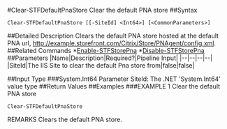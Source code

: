 #Clear-STFDefaultPnaStore
Clear the default PNA store
##Syntax
```Clear-STFDefaultPnaStore [[-SiteId] <Int64>] [<CommonParameters>]
```
##Detailed Description
Clears the default PNA store hosted at the default PNA url, http://example.storefront.com/Citrix/Store/PNAgent/config.xml.
##Related Commands
*[Enable-STFStorePna](Enable-STFStorePna)
*[Disable-STFStorePna](Disable-STFStorePna)
##Parameters
|Name|Description|Required?|Pipeline Input||--|--|--|--||SiteId|The IIS Site to clear the default Pna store from|false|false|##Input Type
###System.Int64
Parameter SiteId: The .NET 'System.Int64' value type
##Return Values
##Examples
###EXAMPLE 1 Clear the default PNA store
```Clear-STFDefaultPnaStore
```
REMARKS
Clears the default PNA store.
